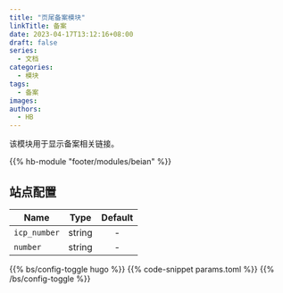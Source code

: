 ```yaml
---
title: "页尾备案模块"
linkTitle: 备案
date: 2023-04-17T13:12:16+08:00
draft: false
series:
  - 文档
categories:
  - 模块
tags:
  - 备案
images:
authors:
  - HB
---
```


该模块用于显示备案相关链接。

<!--more-->

{{% hb-module "footer/modules/beian" %}}

## 站点配置

| Name         |  Type  | Default |
| ------------ | :----: | :-----: |
| `icp_number` | string |    -    |
| `number`     | string |    -    |

{{% bs/config-toggle hugo %}}
{{% code-snippet params.toml %}}
{{% /bs/config-toggle %}}
